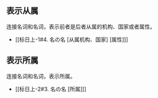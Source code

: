 ## 表示从属
连接名词和名词，表示前者是后者从属的机构、国家或者属性。

- [[标日上-1#4. 名の名 [从属机构、国家] [属性]]]
## 表示所属
连接名词和名词，表示所属。

- [[标日上-2#3. 名の名 [所属]]]